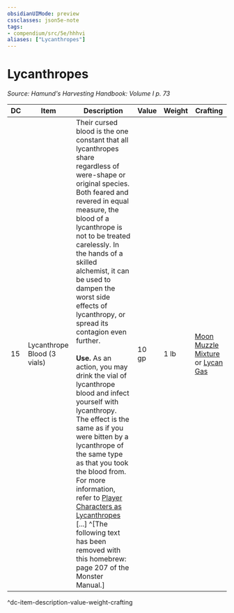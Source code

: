 ```yaml
---
obsidianUIMode: preview
cssclasses: json5e-note
tags:
- compendium/src/5e/hhhvi
aliases: ["Lycanthropes"]
---
```

# Lycanthropes
*Source: Hamund's Harvesting Handbook: Volume I p. 73* 

| DC | Item | Description | Value | Weight | Crafting |
|----|------|-------------|-------|--------|----------|
| 15 | Lycanthrope Blood (3 vials) | Their cursed blood is the one constant that all lycanthropes share regardless of were-shape or original species. Both feared and revered in equal measure, the blood of a lycanthrope is not to be treated carelessly. In the hands of a skilled alchemist, it can be used to dampen the worst side effects of lycanthropy, or spread its contagion even further.<br /><br />**Use.** As an action, you may drink the vial of lycanthrope blood and infect yourself with lycanthropy. The effect is the same as if you were bitten by a lycanthrope of the same type as that you took the blood from. For more information, refer to [Player Characters as Lycanthropes](/compendium/rules/variant-rules/player-characters-as-lycanthropes.md) [...] ^[The following text has been removed with this homebrew: page 207 of the Monster Manual.] | 10 gp | 1 lb | [Moon Muzzle Mixture](compendium/items/moon-muzzle-mixture-hhhvi.md) or [Lycan Gas](compendium/items/lycan-gas-hhhvi.md) |
^dc-item-description-value-weight-crafting